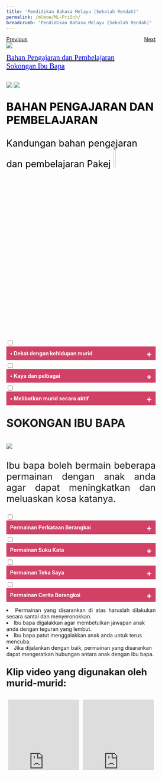 ```yaml
---
title: 'Pendidikan Bahasa Melayu (Sekolah Rendah)'
permalink: /mlmoe/ML-PriSch/
breadcrumb: 'Pendidikan Bahasa Melayu (Sekolah Rendah)'
---
```

<html>
<body>
<style>
   * {
  box-sizing: border-box;
}

 .tab table {
   display: none;
}
.tab table:target {
  display: block;
}

.content table {
    width: 70%;
    font-family: arial, sans-serif;
     border-collapse: collapse;
}

td, th {
  border: 1px ;
  text-align: center;
  padding: 8px;
  font-size:20px;
}
table.center {
  margin-left:auto; 
  margin-right:auto;
}
.atab label {
    position: relative;
    display: block;
    background: #d14165;
    color: #fff;
    font-weight: 700;
    padding: 10px;
    cursor: pointer;
 }
  .atab label::after {
  content: "+";
  font-size: 22px;
  position: absolute;
  right: 10px;
  top: 7px;
  transition: all 0.4s;
}
 .atab input[type=checkbox]:checked + label::after,
.atab input[type=radio]:checked + label::after {
    content: 'x';
    right: 14px;
    top: 7px;
  //transform:rotate(-225deg);
   /* transform: rotate(90deg); */
}
.tab-content {
  overflow: hidden;
  display: none;
  width:100%; 
}
.atab{
  margin-bottom: 5px;
  width:100%;  
}
iframe{
border : 0;
width:100%;
}
 .column {
  float: left;
  width: 80%;
  padding: 5px;
}
 .row {
    display: flex;
    height: 5%;
}
  a.btn:hover, a.btn:active 
{background: lightgrey;
border-radius: 12px;}

.btn {
padding-top: 10px !important;
padding-right: 23px !important;
padding-bottom: 10px !important;
padding-left: 23px !important;
margin-left:25px;
}
</style>
<!-- Global site tag (gtag.js) - Google Ads: 726049306 -->
<script async src="https://www.googletagmanager.com/gtag/js?id=AW-726049306"></script>
<script>
  window.dataLayer = window.dataLayer || [];
  function gtag(){dataLayer.push(arguments);}
  gtag('js', new Date());

  gtag('config', 'AW-726049306');
</script>
<a href="/exhibits/pameran- bahasa- melayu-malay-language-exhibitions-b/moe-curriculum/" class="btn" style="float:left;">Previous</a>
   <a href="/mlmoe/ml-sec/"  class="btn" style="float:right;">Next</a><br/>
<img src="/images/ML-Pri-Header2.jpg">
<p>
 <a href="#C1" style="font-size:20px"><span style="color:blue;font-family:Calibri">Bahan Pengajaran dan Pembelajaran</span></a><br/>
 <a href="#C2" style="font-size:20px"><span style="color:blue;font-family:Calibri">Sokongan Ibu Bapa</span></a>
</p>
<br/>
  <img src="/mlmoe/ML-Pri_Poster01.jpg">
  <img src="/mlmoe/ML-Pri_Poster02.jpg" class="image">  <br/>
 
 <p id="C1" style="font-size:30px;color:black"><strong>BAHAN 
PENGAJARAN DAN PEMBELAJARAN
</strong></p>
  <p style="font-size:25px;color:black">Kandungan bahan pengajaran dan pembelajaran Pakej <img src="/mlmoe/cakap1.png" style="width:13%;margin-right: 13%;
    margin-top: -4%;">
</p>
  <div class="atab">
      <input id="tab-2" type="checkbox" name="tab">
  <label for="tab-2" class="lbML">• Dekat dengan kehidupan murid </label>
     <div class="tab-content">
       <img src="/mlmoe/ML-Pri_Poster03.jpg">  
       </div></div>
       <div class="atab">
      <input id="tab-3" type="checkbox" name="tab">
   <label for="tab-3" class="lbML">• Kaya dan pelbagai</label>
     <div class="tab-content">
       <img src="/mlmoe/ML-Pri_Poster04.jpg">  
       </div></div>
       <div class="atab">
      <input id="tab-4" type="checkbox" name="tab">
   <label for="tab-4" class="lbML">• Melibatkan murid secara aktif</label>
     <div class="tab-content">
<div class="row">
  <div class="column">
   <p>pending Content</p>
  </div>
  <div class="column">
    <img src="/mlmoe/kids-activity-workbook.jpeg" style="width:100%;float: left;width: 35%;">
          <br/>
<img src="/mlmoe/ml-pri_kids-workbook-activities.png" style="width:100%;float: left;width: 35%;">
  </div>
 </div>

        </div>
 </div>
 <p id="C2" style="font-size:30px;"><strong>SOKONGAN IBU BAPA</strong><br/><br/>
      <img src="/mlmoe/ML-Pri_Poster05.jpg"> 
      </p>
<p style="font-size:25px;text-align:justify;"> Ibu bapa boleh bermain beberapa permainan dengan anak anda agar dapat meningkatkan dan meluaskan kosa katanya. </p>
<div class="atab">
      <input id="tab-6" type="checkbox" name="tab">
   <label for="tab-6" class="lbML">Permainan Perkataan Berangkai
 </label>
     <div class="tab-content">
<img src="/mlmoe/ML-Pri_ActivityPoster1.jpg">
   </div></div>   
   <div class="atab">
      <input id="tab-7" type="checkbox" name="tab">
   <label for="tab-7" class="lbML">Permainan Suku Kata 
</label>
     <div class="tab-content">
       <img src="/mlmoe/ML-Pri_ActivityPoster2.jpg">
</div></div>
<div class="atab">
      <input id="tab-8" type="checkbox" name="tab">
   <label for="tab-8" class="lbML">Permainan Teka Saya
 </label>
     <div class="tab-content">
       <img src="/mlmoe/ML-Pri_ActivityPoster3.jpg">
</div></div>

<div class="atab">
      <input id="tab-9" type="checkbox" name="tab">
   <label for="tab-9" class="lbML">Permainan Cerita Berangkai
 </label>
     <div class="tab-content">
       <img src="/mlmoe/ML-Pri_ActivityPoster4.jpg">
</div></div>
<p>
  <li style="text-align:justify;">Permainan yang disarankan di atas haruslah dilakukan secara santai dan menyeronokkan. </li>
  
  <li>Ibu bapa digalakkan agar membetulkan jawapan anak anda dengan teguran yang lembut.

</li>
  
  <li>Ibu bapa patut menggalakkan anak anda untuk terus mencuba.</li>

  <li>Jika dijalankan dengan baik, permainan yang disarankan dapat mengeratkan hubungan antara anak dengan ibu bapa.
</li>
</p>

  <p style="font-size:25px;font-weight:bold;">Klip video yang digunakan oleh murid-murid:</p>
 <center>
 <div class="row">
  <div class="column">
    <iframe width="560" height="315" src="https://www.youtube.com/embed/ebN-nsG1Oc4" frameborder="0" allow="accelerometer; autoplay; encrypted-media; gyroscope; picture-in-picture" allowfullscreen></iframe><br/>
    <p style="font-weight:bold;text-align:center;">Nasi Lemak Daun Pisang</p>
  </div>
  <div class="column">
    <iframe width="560" height="315" src="https://www.youtube.com/embed/2hISuZWZUCA" frameborder="0" allow="accelerometer; autoplay; encrypted-media; gyroscope; picture-in-picture" allowfullscreen></iframe>
    <p style="font-weight:bold;text-align:center;">Ana Boleh</p>
  </div>
  </div></center>
  
<div class="btntop"><a href="#top" style="text-decoration:none;"><span style="color:white"><b>Top</b></span></a></div>
